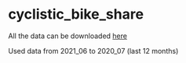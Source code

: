# cyclistic_bike_share
All the data can be downloaded [here](https://divvy-tripdata.s3.amazonaws.com/index.html)

Used data from 2021_06 to 2020_07 (last 12 months)
